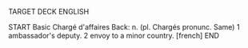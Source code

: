 TARGET DECK
ENGLISH

START
Basic
Chargé d'affaires
Back: n. (pl. Chargés pronunc. Same) 1 ambassador's deputy. 2 envoy to a minor country. [french]
END
